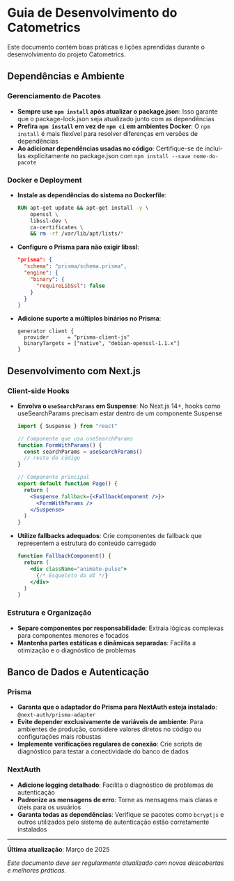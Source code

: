 # Guia de Desenvolvimento do Catometrics

Este documento contém boas práticas e lições aprendidas durante o desenvolvimento do projeto Catometrics.

## Dependências e Ambiente

### Gerenciamento de Pacotes
- **Sempre use `npm install` após atualizar o package.json**: Isso garante que o package-lock.json seja atualizado junto com as dependências
- **Prefira `npm install` em vez de `npm ci` em ambientes Docker**: O `npm install` é mais flexível para resolver diferenças em versões de dependências
- **Ao adicionar dependências usadas no código**: Certifique-se de incluí-las explicitamente no package.json com `npm install --save nome-do-pacote`

### Docker e Deployment
- **Instale as dependências do sistema no Dockerfile**:
  ```dockerfile
  RUN apt-get update && apt-get install -y \
      openssl \
      libssl-dev \
      ca-certificates \
      && rm -rf /var/lib/apt/lists/*
  ```
- **Configure o Prisma para não exigir libssl**:
  ```json
  "prisma": {
    "schema": "prisma/schema.prisma",
    "engine": {
      "binary": {
        "requireLibSsl": false
      }
    }
  }
  ```
- **Adicione suporte a múltiplos binários no Prisma**:
  ```prisma
  generator client {
    provider      = "prisma-client-js"
    binaryTargets = ["native", "debian-openssl-1.1.x"]
  }
  ```

## Desenvolvimento com Next.js

### Client-side Hooks
- **Envolva o `useSearchParams` em Suspense**: No Next.js 14+, hooks como useSearchParams precisam estar dentro de um componente Suspense
  ```jsx
  import { Suspense } from "react"
  
  // Componente que usa useSearchParams
  function FormWithParams() {
    const searchParams = useSearchParams()
    // resto do código
  }
  
  // Componente principal
  export default function Page() {
    return (
      <Suspense fallback={<FallbackComponent />}>
        <FormWithParams />
      </Suspense>
    )
  }
  ```

- **Utilize fallbacks adequados**: Crie componentes de fallback que representem a estrutura do conteúdo carregado
  ```jsx
  function FallbackComponent() {
    return (
      <div className="animate-pulse">
        {/* Esqueleto da UI */}
      </div>
    )
  }
  ```

### Estrutura e Organização
- **Separe componentes por responsabilidade**: Extraia lógicas complexas para componentes menores e focados
- **Mantenha partes estáticas e dinâmicas separadas**: Facilita a otimização e o diagnóstico de problemas

## Banco de Dados e Autenticação

### Prisma
- **Garanta que o adaptador do Prisma para NextAuth esteja instalado**: `@next-auth/prisma-adapter`
- **Evite depender exclusivamente de variáveis de ambiente**: Para ambientes de produção, considere valores diretos no código ou configurações mais robustas
- **Implemente verificações regulares de conexão**: Crie scripts de diagnóstico para testar a conectividade do banco de dados

### NextAuth
- **Adicione logging detalhado**: Facilita o diagnóstico de problemas de autenticação
- **Padronize as mensagens de erro**: Torne as mensagens mais claras e úteis para os usuários
- **Garanta todas as dependências**: Verifique se pacotes como `bcryptjs` e outros utilizados pelo sistema de autenticação estão corretamente instalados

---

**Última atualização**: Março de 2025

*Este documento deve ser regularmente atualizado com novas descobertas e melhores práticas.* 